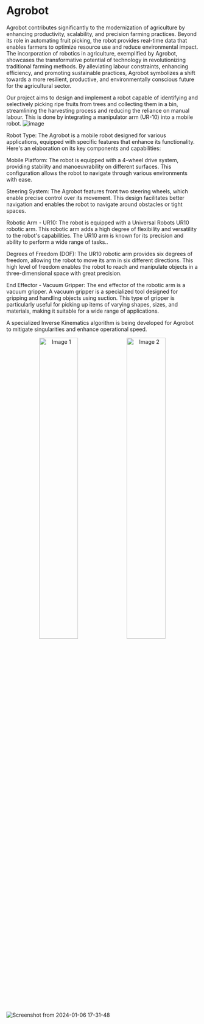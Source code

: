# Agrobot
Agrobot contributes significantly to the modernization of agriculture by enhancing productivity, scalability, and precision farming practices. Beyond its role in automating fruit picking, the robot provides real-time data that enables farmers to optimize resource use and reduce environmental impact. The incorporation of robotics in agriculture, exemplified by Agrobot, showcases the transformative potential of technology in revolutionizing traditional farming methods. By alleviating labour constraints, enhancing efficiency, and promoting sustainable practices, Agrobot symbolizes a shift towards a more resilient, productive, and environmentally conscious future for the agricultural sector.

Our project aims to design and implement a robot capable of identifying and selectively picking ripe fruits from trees and collecting them in a bin, streamlining the harvesting process and reducing the reliance on manual labour. This is done by integrating a manipulator arm (UR-10) into a mobile robot.
![image](https://github.com/saidineshgelam/Agrobot/assets/144295692/072722a0-23b4-411c-a17c-d123a47801c3)

Robot Type:
The Agrobot is a mobile robot designed for various applications, equipped with specific features that
enhance its functionality. Here's an elaboration on its key components and capabilities:

Mobile Platform: The robot is equipped with a 4-wheel drive system, providing stability and
manoeuvrability on different surfaces. This configuration allows the robot to navigate through various
environments with ease.

Steering System: The Agrobot features front two steering wheels, which enable precise control over its
movement. This design facilitates better navigation and enables the robot to navigate around obstacles or
tight spaces.

Robotic Arm - UR10: The robot is equipped with a Universal Robots UR10 robotic arm. This robotic arm
adds a high degree of flexibility and versatility to the robot's capabilities. The UR10 arm is known for its
precision and ability to perform a wide range of tasks..

Degrees of Freedom (DOF): The UR10 robotic arm provides six degrees of freedom, allowing the robot to
move its arm in six different directions. This high level of freedom enables the robot to reach and manipulate
objects in a three-dimensional space with great precision.

End Effector - Vacuum Gripper: The end effector of the robotic arm is a vacuum gripper. A vacuum
gripper is a specialized tool designed for gripping and handling objects using suction. This type of gripper is
particularly useful for picking up items of varying shapes, sizes, and materials, making it suitable for a wide
range of applications.

A specialized Inverse Kinematics algorithm is being developed for Agrobot to mitigate singularities and enhance operational speed.
<p align="center">
  <img src="https://github.com/saidineshgelam/Agrobot/assets/144295692/3f3ef6dd-08f8-4386-9f88-402877d39035" alt="Image 1" width="45%">
  <img src="https://github.com/saidineshgelam/Agrobot/assets/144295692/3d00e577-1cb5-43cb-9e88-777cd4c95cd0" alt="Image 2" width="45%">
</p>

![Screenshot from 2024-01-06 17-31-48](https://github.com/saidineshgelam/Agrobot/assets/144295692/02e44122-0257-4b2f-bd0f-ab701ab3b781)







